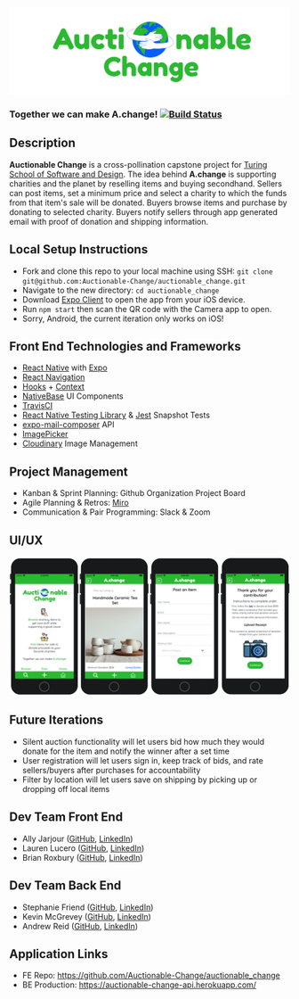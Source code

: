 ![Auctionable Change](assets/stacked_logo.png)
### Together we can make **A.change**! [![Build Status](https://travis-ci.org/Auctionable-Change/auctionable_change.svg?branch=master)](https://travis-ci.org/Auctionable-Change/auctionable_change)

##  Description
**Auctionable Change** is a cross-pollination capstone project for [Turing School of Software and Design](https://turing.io/).
The idea behind **A.change** is supporting charities and the planet by reselling items and buying secondhand.
Sellers can post items, set a minimum price and select a charity to which the funds from that item's sale will be donated. 
Buyers browse items and purchase by donating to selected charity. 
Buyers notify sellers through app generated email with proof of donation and shipping information.

## Local Setup Instructions
- Fork and clone this repo to your local machine using SSH: `git clone git@github.com:Auctionable-Change/auctionable_change.git`
- Navigate to the new directory: `cd auctionable_change`
- Download [Expo Client](https://expo.io/tools#client) to open the app from your iOS device.
- Run `npm start` then scan the QR code with the Camera app to open.
- Sorry, Android, the current iteration only works on iOS!

## Front End Technologies and Frameworks
- [React Native](https://reactnative.dev/) with [Expo](https://expo.io/)
- [React Navigation](https://reactnavigation.org/)
- [Hooks](https://reactjs.org/docs/hooks-intro.html) + [Context](https://reactjs.org/docs/context.html)
- [NativeBase](https://nativebase.io/) UI Components
- [TravisCI](https://travis-ci.org/Auctionable-Change/auctionable_change)
- [React Native Testing Library](https://www.native-testing-library.com/) & [Jest](https://jestjs.io/) Snapshot Tests
- [expo-mail-composer](https://www.npmjs.com/package/expo-mail-composer) API
- [ImagePicker](https://docs.expo.io/versions/latest/sdk/imagepicker/)
- [Cloudinary](https://cloudinary.com/) Image Management
## Project Management
- Kanban & Sprint Planning: Github Organization Project Board
- Agile Planning & Retros: [Miro](https://miro.com/app/board/o9J_kpWR55w=/)
- Communication & Pair Programming: Slack & Zoom

## UI/UX
![A.change Screenshots](assets/A.change_screenviews.jpg)

## Future Iterations
- Silent auction functionality will let users bid how much they would donate for the item and notify the winner after a set time
- User registration will let users sign in, keep track of bids, and rate sellers/buyers after purchases for accountability
- Filter by location will let users save on shipping by picking up or dropping off local items

## Dev Team Front End
 - Ally Jarjour ([GitHub](https://github.com/allyjarjour), [LinkedIn](https://www.linkedin.com/in/allyjarjour/))
 - Lauren Lucero ([GitHub](https://github.com/laurenlucero), [LinkedIn](https://www.linkedin.com/in/lauren-codes/))
 - Brian Roxbury ([GitHub](https://github.com/broxbury), [LinkedIn](https://www.linkedin.com/in/brianroxbury/))

## Dev Team Back End
 - Stephanie Friend ([GitHub](https://github.com/StephanieFriend), [LinkedIn](https://www.linkedin.com/in/s-friend/))
 - Kevin McGrevey ([GitHub](https://github.com/kmcgrevey), [LinkedIn](www.linkedin.com/in/‎kevin-mcgrevey‎-8660958/))
 - Andrew Reid ([GitHub](https://github.com/reid-andrew), [LinkedIn](https://www.linkedin.com/in/reida/))

## Application Links
- FE Repo: https://github.com/Auctionable-Change/auctionable_change
- BE Production: https://auctionable-change-api.herokuapp.com/
